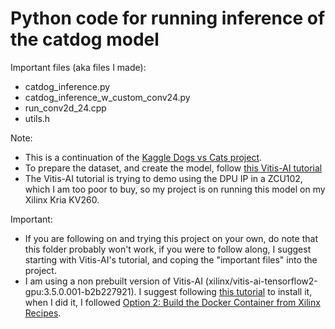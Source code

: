 # Python code for running inference of the catdog model

Important files (aka files I made):
- catdog_inference.py
- catdog_inference_w_custom_conv24.py
- run_conv2d_24.cpp
- utils.h

Note:
- This is a continuation of the [Kaggle Dogs vs Cats project](https://www.kaggle.com/c/dogs-vs-cats/data).
- To prepare the dataset, and create the model, follow [this Vitis-AI tutorial](https://github.com/Xilinx/Vitis-AI-Tutorials/blob/1.4/Design_Tutorials/08-tf2_flow/README.md)
- The Vitis-AI tutorial is trying to demo using the DPU IP in a ZCU102, which I am too poor to buy, so my project is on running this model on my Xilinx Kria KV260.

Important:
- If you are following on and trying this project on your own, do note that this folder probably won't work, if you were to follow along, I suggest starting with Vitis-AI's tutorial, and coping the "important files" into the project.
- I am using a non prebuilt version of Vitis-AI (xilinx/vitis-ai-tensorflow2-gpu:3.5.0.001-b2b227921). I suggest following [this tutorial](https://xilinx.github.io/Vitis-AI/3.5/html/docs/install/install.html) to install it, when I did it, I followed [Option 2: Build the Docker Container from Xilinx Recipes](https://xilinx.github.io/Vitis-AI/3.5/html/docs/install/install.html#option-2-build-the-docker-container-from-xilinx-recipes).
